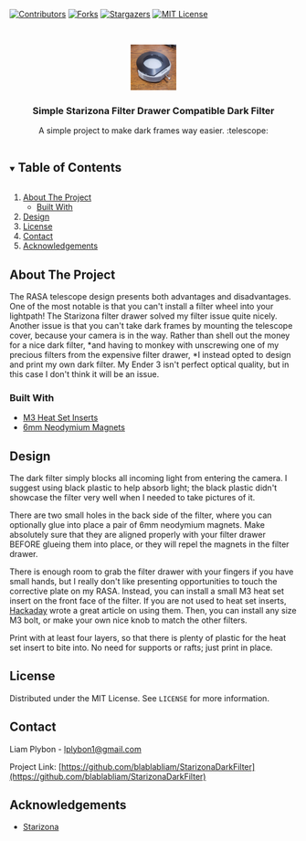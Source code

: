 

<!-- PROJECT SHIELDS -->
<!--
*** I'm using markdown "reference style" links for readability.
*** Reference links are enclosed in brackets [ ] instead of parentheses ( ).
*** See the bottom of this document for the declaration of the reference variables
*** for contributors-url, forks-url, etc. This is an optional, concise syntax you may use.
*** https://www.markdownguide.org/basic-syntax/#reference-style-links
-->
[![Contributors][contributors-shield]][contributors-url]
[![Forks][forks-shield]][forks-url]
[![Stargazers][stars-shield]][stars-url]
[![MIT License][license-shield]][license-url]



<!-- PROJECT LOGO -->
<br />
<p align="center">
  <a href="https://github.com/blablabliam/StarizonaDarkFilter">
    <img src="images/installed.jpg" alt="The dark filter, installed into the filter drawer." width="80" height="80">
  </a>

  <h3 align="center">Simple Starizona Filter Drawer Compatible Dark Filter</h3>

  <p align="center">
    A simple project to make dark frames way easier. :telescope: 
  </p>
</p>



<!-- TABLE OF CONTENTS -->
<details open="open">
  <summary><h2 style="display: inline-block">Table of Contents</h2></summary>
  <ol>
    <li>
      <a href="#about-the-project">About The Project</a>
      <ul>
        <li><a href="#built-with">Built With</a></li>
      </ul>
    </li>
    <li><a href="#design">Design</a></li>
    <li><a href="#license">License</a></li>
    <li><a href="#contact">Contact</a></li>
    <li><a href="#acknowledgements">Acknowledgements</a></li>
  </ol>
</details>



<!-- ABOUT THE PROJECT -->
## About The Project

The RASA telescope design presents both advantages and disadvantages. One of the most notable is that you can't install a filter wheel into your lightpath! The Starizona filter drawer solved my filter issue quite nicely. Another issue is that you can't take dark frames by mounting the telescope cover, because your camera is in the way. Rather than shell out the money for a nice dark filter, *and having to monkey with unscrewing one of my precious filters from the expensive filter drawer, *I instead opted to design and print my own dark filter. My Ender 3 isn't perfect optical quality, but in this case I don't think it will be an issue.


### Built With

* [M3 Heat Set Inserts](https://www.amazon.com/dp/B07D683Q26?ref=ppx_yo2_dt_b_product_details&th=1)
* [6mm Neodymium Magnets](https://www.amazon.com/gp/product/B077K364Z7/ref=ppx_yo_dt_b_search_asin_title?ie=UTF8&psc=1)


<!-- DESIGN DESCRIPTION -->
## Design

The dark filter simply blocks all incoming light from entering the camera. I suggest using black plastic to help absorb light; the black plastic didn't showcase the filter very well when I needed to take pictures of it. 

There are two small holes in the back side of the filter, where you can optionally glue into place a pair of 6mm neodymium magnets. Make absolutely sure that they are aligned properly with your filter drawer BEFORE glueing them into place, or they will repel the magnets in the filter drawer. 

There is enough room to grab the filter drawer with your fingers if you have small hands, but I really don't like presenting opportunities to touch the corrective plate on my RASA. Instead, you can install a small M3 heat set insert on the front face of the filter. If you are not used to heat set inserts, [Hackaday](https://hackaday.com/2019/02/28/threading-3d-printed-parts-how-to-use-heat-set-inserts/) wrote a great article on using them. Then, you can install any size M3 bolt, or make your own nice knob to match the other filters. 

Print with at least four layers, so that there is plenty of plastic for the heat set insert to bite into. No need for supports or rafts; just print in place.

<!-- LICENSE -->
## License

Distributed under the MIT License. See `LICENSE` for more information.



<!-- CONTACT -->
## Contact

Liam Plybon - lplybon1@gmail.com

Project Link: [https://github.com/blablabliam/StarizonaDarkFilter](https://github.com/blablabliam/StarizonaDarkFilter)



<!-- ACKNOWLEDGEMENTS -->
## Acknowledgements

* [Starizona](https://starizona.com/)




<!-- MARKDOWN LINKS & IMAGES -->
<!-- https://www.markdownguide.org/basic-syntax/#reference-style-links -->
[contributors-shield]: https://img.shields.io/github/contributors/blablabliam/StarizonaDarkFilter.svg?style=for-the-badge
[contributors-url]: https://github.com/blablabliam/StarizonaDarkFilter/graphs/contributors
[forks-shield]: https://img.shields.io/github/forks/blablabliam/StarizonaDarkFilter.svg?style=for-the-badge
[forks-url]: https://github.com/blablabliam/StarizonaDarkFilter/network/members
[stars-shield]: https://img.shields.io/github/stars/blablabliam/StarizonaDarkFilter.svg?style=for-the-badge
[stars-url]: https://github.com/blablabliam/StarizonaDarkFilter/stargazers
[issues-shield]: https://img.shields.io/github/issues/blablabliam/StarizonaDarkFilter.svg?style=for-the-badge
[issues-url]: https://github.com/blablabliam/StarizonaDarkFilter/issues
[license-shield]: https://img.shields.io/github/license/blablabliam/StarizonaDarkFilter.svg?style=for-the-badge
[license-url]: https://github.com/blablabliam/StarizonaDarkFilter/blob/master/LICENSE.txt
